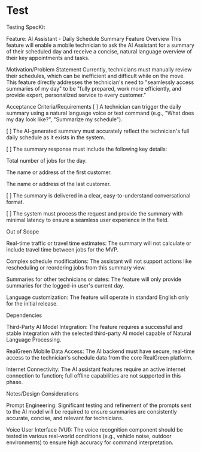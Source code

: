 # Test
Testing SpecKit


Feature: AI Assistant - Daily Schedule Summary
Feature Overview
This feature will enable a mobile technician to ask the AI Assistant for a summary of their scheduled day and receive a concise, natural language overview of their key appointments and tasks. 

Motivation/Problem Statement
Currently, technicians must manually review their schedules, which can be inefficient and difficult while on the move. This feature directly addresses the technician's need to "seamlessly access summaries of my day" to be "fully prepared, work more efficiently, and provide expert, personalized service to every customer." 


Acceptance Criteria/Requirements
[ ] A technician can trigger the daily summary using a natural language voice or text command (e.g., "What does my day look like?", "Summarize my schedule"). 


[ ] The AI-generated summary must accurately reflect the technician's full daily schedule as it exists in the system. 



[ ] The summary response must include the following key details:

Total number of jobs for the day.

The name or address of the first customer.

The name or address of the last customer.

[ ] The summary is delivered in a clear, easy-to-understand conversational format. 


[ ] The system must process the request and provide the summary with minimal latency to ensure a seamless user experience in the field. 

Out of Scope

Real-time traffic or travel time estimates: The summary will not calculate or include travel time between jobs for the MVP. 


Complex schedule modifications: The assistant will not support actions like rescheduling or reordering jobs from this summary view. 

Summaries for other technicians or dates: The feature will only provide summaries for the logged-in user's current day.


Language customization: The feature will operate in standard English only for the initial release. 

Dependencies

Third-Party AI Model Integration: The feature requires a successful and stable integration with the selected third-party AI model capable of Natural Language Processing. 



RealGreen Mobile Data Access: The AI backend must have secure, real-time access to the technician's schedule data from the core RealGreen platform. 


Internet Connectivity: The AI assistant features require an active internet connection to function; full offline capabilities are not supported in this phase. 

Notes/Design Considerations

Prompt Engineering: Significant testing and refinement of the prompts sent to the AI model will be required to ensure summaries are consistently accurate, concise, and relevant for technicians. 



Voice User Interface (VUI): The voice recognition component should be tested in various real-world conditions (e.g., vehicle noise, outdoor environments) to ensure high accuracy for command interpretation. 
